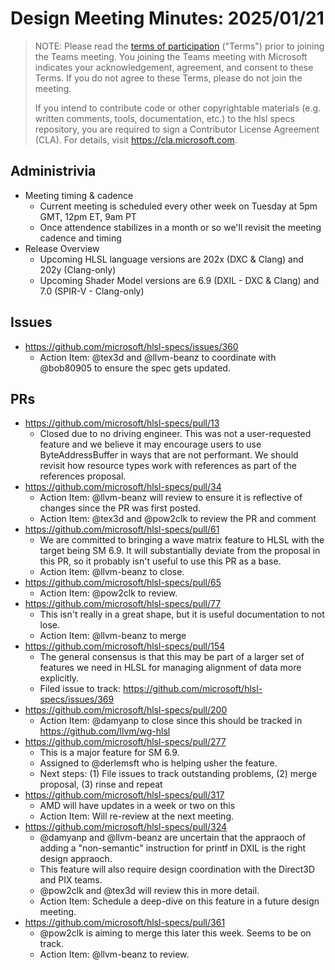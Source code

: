 # Design Meeting Minutes: 2025/01/21

> NOTE: Please read the [terms of participation](DesignMeetingTerms.txt)
> ("Terms") prior to joining the Teams meeting.  You joining the Teams meeting
> with Microsoft indicates your acknowledgement, agreement, and consent to these
> Terms.  If you do not agree to these Terms, please do not join the meeting.
>
> If you intend to contribute code or other copyrightable materials (e.g.
> written comments, tools, documentation, etc.)  to the hlsl specs repository,
> you are required to sign a Contributor License Agreement (CLA).  For details,
> visit https://cla.microsoft.com.

## Administrivia
  * Meeting timing & cadence
    * Current meeting is scheduled every other week on Tuesday at 5pm GMT, 12pm ET, 9am PT
    * Once attendence stabilizes in a month or so we'll revisit the meeting cadence and timing
  * Release Overview
    * Upcoming HLSL language versions are 202x (DXC & Clang) and 202y (Clang-only)
    * Upcoming Shader Model versions are 6.9 (DXIL - DXC & Clang) and 7.0 (SPIR-V - Clang-only)
## Issues

* https://github.com/microsoft/hlsl-specs/issues/360
  * Action Item: @tex3d and @llvm-beanz to coordinate with @bob80905 to ensure the spec gets updated.

## PRs

* https://github.com/microsoft/hlsl-specs/pull/13
  * Closed due to no driving engineer. This was not a user-requested feature and we believe it may encourage users to use ByteAddressBuffer in ways that are not performant. We should revisit how resource types work with references as part of the references proposal.
* https://github.com/microsoft/hlsl-specs/pull/34
  * Action Item: @llvm-beanz will review to ensure it is reflective of changes since the PR was first posted.
  * Action Item: @tex3d and @pow2clk to review the PR and comment
* https://github.com/microsoft/hlsl-specs/pull/61
  * We are committed to bringing a wave matrix feature to HLSL with the target being SM 6.9. It will substantially deviate from the proposal in this PR, so it probably isn't useful to use this PR as a base.
  * Action Item: @llvm-beanz to close.
* https://github.com/microsoft/hlsl-specs/pull/65
  * Action Item: @pow2clk to review.
* https://github.com/microsoft/hlsl-specs/pull/77
  * This isn't really in a great shape, but it is useful documentation to not lose.
  * Action Item: @llvm-beanz to merge
* https://github.com/microsoft/hlsl-specs/pull/154
  * The general consensus is that this may be part of a larger set of features we need in HLSL for managing alignment of data more explicitly. 
  * Filed issue to track: https://github.com/microsoft/hlsl-specs/issues/369
* https://github.com/microsoft/hlsl-specs/pull/200
  * Action Item: @damyanp to close since this should be tracked in https://github.com/llvm/wg-hlsl
* https://github.com/microsoft/hlsl-specs/pull/277
  * This is a major feature for SM 6.9.
  * Assigned to @derlemsft who is helping usher the feature.
  * Next steps: (1) File issues to track outstanding problems, (2) merge proposal, (3) rinse and repeat
* https://github.com/microsoft/hlsl-specs/pull/317
  * AMD will have updates in a week or two on this
  * Action Item: Will re-review at the next meeting.
* https://github.com/microsoft/hlsl-specs/pull/324
  * @damyanp and @llvm-beanz are uncertain that the appraoch of adding a "non-semantic" instruction for printf in DXIL is the right design appraoch.
  * This feature will also require design coordination with the Direct3D and PIX teams.
  * @pow2clk and @tex3d will review this in more detail.
  * Action Item: Schedule a deep-dive on this feature in a future design meeting.
* https://github.com/microsoft/hlsl-specs/pull/361
  * @pow2clk is aiming to merge this later this week. Seems to be on track.
  * Action Item: @llvm-beanz to review.